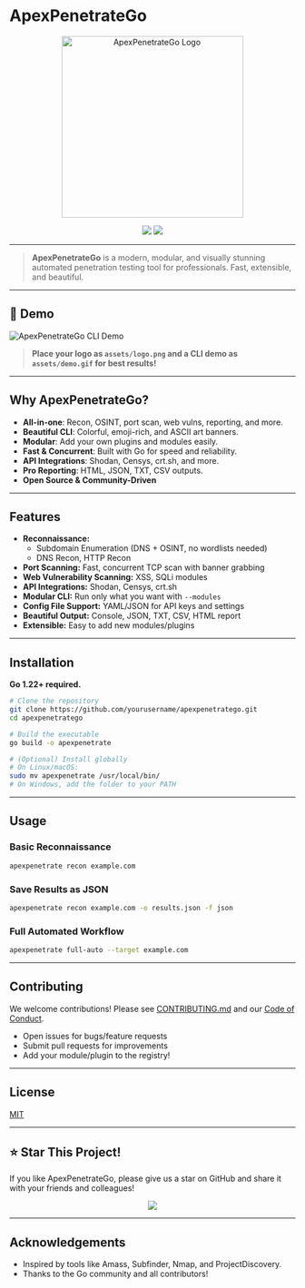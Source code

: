 # ApexPenetrateGo

<p align="center">
  <img src="assets/logo.png" width="320" alt="ApexPenetrateGo Logo"/>
</p>

<p align="center">
  <a href="https://github.com/yourusername/apexpenetratego/stargazers"><img src="https://img.shields.io/github/stars/yourusername/apexpenetratego?style=social"/></a>
  <img src="https://img.shields.io/github/license/yourusername/apexpenetratego"/>
</p>

---

> **ApexPenetrateGo** is a modern, modular, and visually stunning automated penetration testing tool for professionals. Fast, extensible, and beautiful.

---

## 🚀 Demo

![ApexPenetrateGo CLI Demo](assets/demo.gif)

> **Place your logo as `assets/logo.png` and a CLI demo as `assets/demo.gif` for best results!**

---

## Why ApexPenetrateGo?
- **All-in-one**: Recon, OSINT, port scan, web vulns, reporting, and more.
- **Beautiful CLI**: Colorful, emoji-rich, and ASCII art banners.
- **Modular**: Add your own plugins and modules easily.
- **Fast & Concurrent**: Built with Go for speed and reliability.
- **API Integrations**: Shodan, Censys, crt.sh, and more.
- **Pro Reporting**: HTML, JSON, TXT, CSV outputs.
- **Open Source & Community-Driven**

---

## Features

* **Reconnaissance:**
    * Subdomain Enumeration (DNS + OSINT, no wordlists needed)
    * DNS Recon, HTTP Recon
* **Port Scanning:** Fast, concurrent TCP scan with banner grabbing
* **Web Vulnerability Scanning:** XSS, SQLi modules
* **API Integrations:** Shodan, Censys, crt.sh
* **Modular CLI:** Run only what you want with `--modules`
* **Config File Support:** YAML/JSON for API keys and settings
* **Beautiful Output:** Console, JSON, TXT, CSV, HTML report
* **Extensible:** Easy to add new modules/plugins

---

## Installation

**Go 1.22+ required.**

```sh
# Clone the repository
git clone https://github.com/yourusername/apexpenetratego.git
cd apexpenetratego

# Build the executable
go build -o apexpenetrate

# (Optional) Install globally
# On Linux/macOS:
sudo mv apexpenetrate /usr/local/bin/
# On Windows, add the folder to your PATH
```

---

## Usage

### Basic Reconnaissance

```sh
apexpenetrate recon example.com
```

### Save Results as JSON

```sh
apexpenetrate recon example.com -o results.json -f json
```

### Full Automated Workflow

```sh
apexpenetrate full-auto --target example.com
```

---

## Contributing

We welcome contributions! Please see [CONTRIBUTING.md](CONTRIBUTING.md) and our [Code of Conduct](CODE_OF_CONDUCT.md).

- Open issues for bugs/feature requests
- Submit pull requests for improvements
- Add your module/plugin to the registry!

---

## License

[MIT](LICENSE)

---

## ⭐️ Star This Project!
If you like ApexPenetrateGo, please give us a star on GitHub and share it with your friends and colleagues!

<p align="center">
  <a href="https://github.com/yourusername/apexpenetratego/stargazers">
    <img src="https://img.shields.io/github/stars/yourusername/apexpenetratego?style=social"/>
  </a>
</p>

---

## Acknowledgements
- Inspired by tools like Amass, Subfinder, Nmap, and ProjectDiscovery.
- Thanks to the Go community and all contributors!
